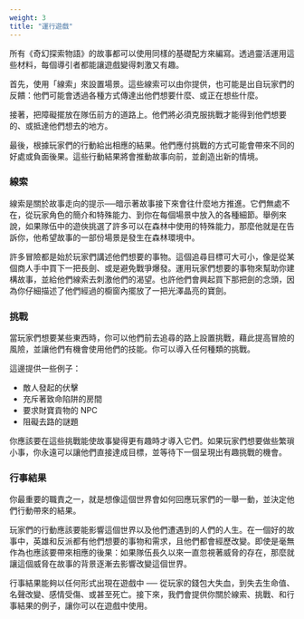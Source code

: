 ```yaml
---
weight: 3
title: "運行遊戲"
---
```

所有《奇幻探索物語》的故事都可以使用同樣的基礎配方來編寫。透過靈活運用這些材料，每個導引者都能讓遊戲變得刺激又有趣。

首先，使用「線索」來設置場景。這些線索可以由你提供，也可能是出自玩家們的反饋：他們可能會透過各種方式傳達出他們想要什麼、或正在想些什麼。

接著，把障礙擺放在隊伍前方的道路上。他們將必須克服挑戰才能得到他們想要的、或抵達他們想去的地方。

最後，根據玩家們的行動給出相應的結果。他們應付挑戰的方式可能會帶來不同的好處或負面後果。這些行動結果將會推動故事向前，並創造出新的情境。

### 線索
線索是關於故事走向的提示──暗示著故事接下來會往什麼地方推進。它們無處不在，從玩家角色的簡介和特殊能力、到你在每個場景中放入的各種細節。舉例來說，如果隊伍中的遊俠挑選了許多可以在森林中使用的特殊能力，那麼他就是在告訴你，他希望故事的一部份場景是發生在森林環境中。

許多冒險都是始於玩家們講述他們想要的事物。這個追尋目標可大可小，像是從某個商人手中買下一把長劍、或是避免戰爭爆發。運用玩家們想要的事物來幫助你建構故事，並給他們線索去刺激他們的渴望。也許他們會興起買下那把劍的念頭，因為你仔細描述了他們經過的櫥窗內擺放了一把光澤晶亮的寶劍。

### 挑戰
當玩家們想要某些東西時，你可以他們前去追尋的路上設置挑戰，藉此提高冒險的風險，並讓他們有機會使用他們的技能。你可以導入任何種類的挑戰。

這邊提供一些例子：
- 敵人發起的伏擊
- 充斥著致命陷阱的房間
- 要求財寶貢物的 NPC
- 阻礙去路的謎題

你應該要在這些挑戰能使故事變得更有趣時才導入它們。如果玩家們想要做些繁瑣小事，你永遠可以讓他們直接達成目標，並等待下一個呈現出有趣挑戰的機會。

### 行事結果
你最重要的職責之一，就是想像這個世界會如何回應玩家們的一舉一動，並決定他們行動帶來的結果。

玩家們的行動應該要能影響這個世界以及他們遭遇到的人們的人生。在一個好的故事中，英雄和反派都有他們想要的事物和需求，且他們都會經歷改變。即使是毫無作為也應該要帶來相應的後果：如果隊伍長久以來一直忽視著威脅的存在，那麼就讓這個威脅在故事的背景逐漸去影響改變這個世界。

行事結果能夠以任何形式出現在遊戲中 ── 從玩家的錢包大失血，到失去生命值、名聲改變、感情受傷、或甚至死亡。接下來，我們會提供你關於線索、挑戰、和行事結果的例子，讓你可以在遊戲中使用。
